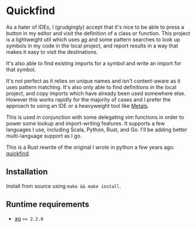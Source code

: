 # Quickfind

As a hater of IDEs, I (grudgingly) accept that it's nice to be able to press a button in my editor
and visit the definition of a class or function. This project is a lightweight util which uses
[ag](https://github.com/ggreer/the_silver_searcher) and some pattern searches to look up symbols
in my code in the local project, and report results in a way that makes it easy to visit the
destinations.

It's also able to find existing imports for a symbol and write an import for that symbol.

It's not perfect as it relies on unique names and isn't context-aware as it uses pattern matching.
It's also only able to find definitions in the local project, and copy imports which have already
been used somewhere else. However this works rapidly for the majority of cases and I prefer the
approach to using an IDE or a heavyweight tool like [Metals](https://scalameta.org/metals/).

This is used in conjunction with some delegating vim functions in order to power some lookup and
import-writing features. It supports a few languages I use, including Scala, Python, Rust, and Go.
I'll be adding better multi-language support as I go.

This is a Rust rewrite of the original I wrote in python a few years ago:
[quickfind](https://github.com/giftig/quickfind).

## Installation

Install from source using `make && make install`.

## Runtime requirements

- [ag](https://github.com/ggreer/the_silver_searcher) `>= 2.2.0`
